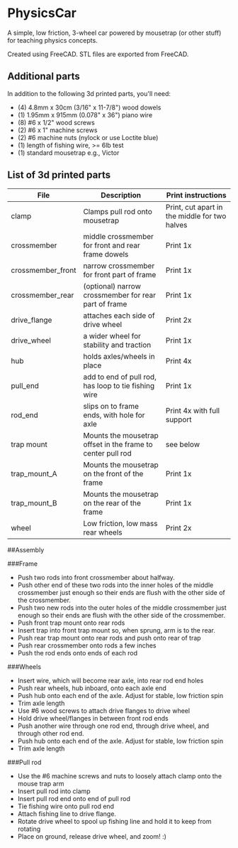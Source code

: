 # PhysicsCar
A simple, low friction, 3-wheel car powered by mousetrap (or other stuff) for teaching physics concepts.

Created using FreeCAD. STL files are exported from FreeCAD.

## Additional parts

In addition to the following 3d printed parts, you'll need:

 * (4) 4.8mm x 30cm (3/16" x 11-7/8") wood dowels
 * (1) 1.95mm x 915mm (0.078" x 36") piano wire
 * (8) #6 x 1/2" wood screws
 * (2) #6 x 1" machine screws
 * (2) #6 machine nuts (nylock or use Loctite blue)
 * (1) length of fishing wire, >= 6lb test
 * (1) standard mousetrap e.g., Victor

 ## List of 3d printed parts

 | File | Description | Print instructions |
 | --- | --- | --- |
 | clamp | Clamps pull rod onto mousetrap | Print, cut apart in the middle for two halves |
 | crossmember | middle crossmember for front and rear frame dowels | Print 1x |
 | crossmember_front | narrow crossmember for front part of frame | Print 1x |
 | crossmember_rear | (optional) narrow crossmember for rear part of frame | Print 1x |
 | drive_flange | attaches each side of drive wheel | Print 2x |
 | drive_wheel | a wider wheel for stability and traction | Print 1x |
 | hub | holds axles/wheels in place | Print 4x |
 | pull_end | add to end of pull rod, has loop to tie fishing wire | Print 1x
 | rod_end | slips on to frame ends, with hole for axle | Print 4x with full support |
 | trap mount | Mounts the mousetrap offset in the frame to center pull rod | see below |
 | trap_mount_A | Mounts the mousetrap on the front of the frame | Print 1x |
 | trap_mount_B | Mounts the mousetrap on the rear of the frame | Print 1x |
 | wheel | Low friction, low mass rear wheels | Print 2x |

##Assembly

###Frame
  * Push two rods into front crossmember about halfway.
  * Push other end of these two rods into the inner holes of the middle crossmember just
enough so their ends are flush with the other side of the crossmember.
  * Push two new rods into the outer holes of the middle crossmember just enough so their
ends are flush with the other side of the crossmember.
  * Push front trap mount onto rear rods
  * Insert trap into front trap mount so, when sprung, arm is to the rear.
  * Push rear trap mount onto rear rods and push onto rear of trap
  * Push rear crossmember onto rods a few inches
  * Push the rod ends onto ends of each rod

###Wheels
  * Insert wire, which will become rear axle, into rear rod end holes
  * Push rear wheels, hub inboard, onto each axle end
  * Push hub onto each end of the axle. Adjust for stable, low friction spin
  * Trim axle length
  * Use #6 wood screws to attach drive flanges to drive wheel
  * Hold drive wheel/flanges in between front rod ends
  * Push another wire through one rod end, through drive wheel, and through other rod end.
  * Push hub onto each end of the axle. Adjust for stable, low friction spin
  * Trim axle length

###Pull rod
  * Use the #6 machine screws and nuts to loosely attach clamp onto the mouse trap arm
  * Insert pull rod into clamp
  * Insert pull rod end onto end of pull rod
  * Tie fishing wire onto pull rod end
  * Attach fishing line to drive flange.
  * Rotate drive wheel to spool up fishing line and hold it to keep from rotating
  * Place on ground, release drive wheel, and zoom! :)
